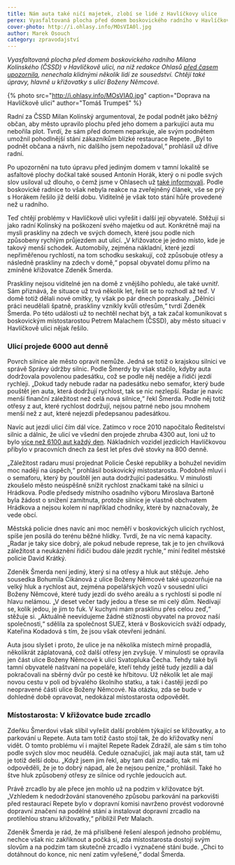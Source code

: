 ```yaml
---
title: Nám auta také ničí majetek, zlobí se lidé z Havlíčkovy ulice
perex: Vyasfaltovaná plocha před domem boskovického radního v Havlíčkově ulici nenechala klidnými několik lidí ze sousedství. Chtějí také úpravy, hlavně u křižovatky s ulicí Boženy Němcové.
cover-photo: http://i.ohlasy.info/MOsVIA0l.jpg
author: Marek Osouch
category: zpravodajství
---
```


*Vyasfaltovaná plocha před domem boskovického radního Milana Kolínského (ČSSD) v Havlíčkově ulici, na niž redakce Ohlasů [před časem upozornila](http://www.ohlasy.info/clanky/2017/06/kolinsky-parkovani.html), nenechala klidnými několik lidí ze sousedství. Chtějí také úpravy, hlavně u křižovatky s ulicí Boženy Němcové.*

{% photo src="http://i.ohlasy.info/MOsVIA0.jpg" caption="Doprava na Havlíčkově ulici" author="Tomáš Trumpeš" %}

Radní za ČSSD Milan Kolínský argumentoval, že podal podnět jako běžný občan, aby město upravilo plochu před jeho domem a parkující auta mu nebořila plot. Tvrdí, že sám před domem neparkuje, ale svým podnětem umožnil pohodlnější stání zákazníkům blízké restaurace Repete. „Byl to podnět občana a návrh, nic dalšího jsem nepožadoval,“ prohlásil už dříve radní.

Po upozornění na tuto úpravu před jediným domem v tamní lokalitě se asfaltové plochy dočkal také soused Antonín Horák, který o ni podle svých slov usiloval už dlouho, o čemž jsme v Ohlasech už [také informovali](http://www.ohlasy.info/clanky/2017/07/parkovani-havlickova.html). Podle boskovické radnice to však nebyla reakce na zveřejněný článek, vše se prý s Horákem řešilo již delší dobu. Viditelně je však toto stání hůře provedené než u radního.

Teď chtějí  problémy v Havlíčkově ulici vyřešit i další její obyvatelé. Stěžují si jako radní Kolínský na poškození svého majetku od aut. Konkrétně mají na mysli praskliny na zdech ve svých domech, které jsou podle nich způsobeny rychlým průjezdem aut ulicí. „V křižovatce je jedno místo, kde je takový menší schodek. Automobily, zejména nákladní, které jezdí nepřiměřenou rychlostí, na tom schodku seskakují, což způsobuje otřesy a následně praskliny na zdech v domě,“ popsal obyvatel domu přímo na zmíněné křižovatce Zdeněk Šmerda.

Praskliny nejsou viditelné jen na domě z vnějšího pohledu, ale také uvnitř. Sám přiznává, že situace už trvá několik let, řešit se to rozhodl až teď. V domě totiž dělali nové omítky, ty však po pár dnech popraskaly. „Dělníci práci neudělali špatně, praskliny vznikly kvůli otřesům,“ tvrdí Zdeněk Šmerda. Po této události už to nechtěl nechat být, a tak začal komunikovat s boskovickým místostarostou Petrem Malachem (ČSSD), aby město situaci v Havlíčkově ulici nějak řešilo.

### Ulicí projede 6000 aut denně

Povrch silnice ale město opravit nemůže. Jedná se totiž o krajskou silnici ve správě Správy údržby silnic. Podle Šmerdy by však stačilo, kdyby auta dodržovala povolenou padesátku, což se podle něj neděje a řidiči jezdí rychleji. „Dokud tady nebude radar na padesátku nebo semafor, který bude pouštět jen auta, která dodržují rychlost, tak se nic nezlepší. Radar je navíc menší finanční záležitost než celá nová silnice,“ řekl Šmerda. Podle něj totiž otřesy z aut, které rychlost dodržují, nejsou patrné nebo jsou mnohem menší než z aut, které nejezdí předepsanou padesátkou.

Navíc aut jezdí ulicí čím dál více. Zatímco v roce 2010 napočítalo Ředitelství silnic a dálnic, že ulicí ve všední den projede zhruba 4300 aut, loni už to bylo [více než 6100 aut každý den](http://scitani2016.rsd.cz/content/doc/64-02.jpg?v=2016b). Nákladních vozidel jezdících Havlíčkovou přibylo v pracovních dnech za šest let přes dvě stovky na 800 denně.

„Záležitost radaru musí projednat Policie České republiky a bohužel nevidím moc nadějí na úspěch,“ prohlásil boskovický místostarosta. Podobně mluví i o semaforu, který by pouštěl jen auta dodržující padesátku. V minulosti zkoušelo město neúspěšně snížit rychlost značkami také na silnici u Hrádkova. Podle předsedy místního osadního výboru Miroslava Bartoně byla žádost o snížení zamítnuta, protože silnice je vlastně obchvatem Hrádkova a nejsou kolem ní například chodníky, které by naznačovaly, že vede obcí.

Městská policie dnes navíc ani moc neměří v boskovických ulicích rychlost, spíše jen posílá do terénu běžné hlídky. Tvrdí, že na víc nemá kapacity. „Radar je taky sice dobrý, ale pokud nebude represe, tak je to jen chvilková záležitost a neukáznění řidiči budou dále jezdit rychle,“ míní ředitel městské policie David Krátký.

Zdeněk Šmerda není jediný, který si na otřesy a hluk aut stěžuje. Jeho sousedka Bohumila Cikánová z ulice Boženy Němcové také upozorňuje na velký hluk a rychlost aut, zejména popelářských vozů v sousední ulici Boženy Němcové, které tudy jezdí do svého areálu a s rychlostí si podle ní hlavu nelámou. „V deset večer tady jedou a třese se mi celý dům. Nedívají se, kolik jedou, je jim to fuk. V kuchyni mám prasklinu přes celou zeď,“ stěžuje si. „Aktuálně neevidujeme žádné stížnosti obyvatel na provoz naší společnosti,“ sdělila za společnost SUEZ, která v Boskovicích sváží odpady, Kateřina Kodadová s tím, že jsou však otevřeni jednání.

Auta jsou slyšet i proto, že ulice je na několika místech mírně propadlá, několikrát záplatovaná, což další otřesy jen zvyšuje. V minulosti se opravila jen část ulice Boženy Němcové k ulici Svatopluka Čecha. Tehdy také byli tamní obyvatelé naštvaní na popeláře, kteří tehdy ještě tudy jezdili a dál pokračovali na sběrný dvůr po cestě ke hřbitovu. Už několik let ale mají novou cestu v poli od bývalého školního statku, a tak i častěji jezdí po neopravené části ulice Boženy Němcové. Na otázku, zda se bude v dohledné době opravovat, nedokázal místostarosta odpovědět.

### Místostarosta: V křižovatce bude zrcadlo

Zdeňku Šmerdovi však slíbil vyřešit další problém týkající se křižovatky, a to parkování u Repete. Auta tam totiž často stojí tak, že do křižovatky není vidět. O tomto problému ví i majitel Repete Radek Zdražil, ale sám s tím toho podle svých slov moc neudělá. Cedule označující, jak mají auta stát, tam už je totiž delší dobu. „Když jsem jim řekl, aby tam dali zrcadlo, tak mi odpověděli, že je to dobrý nápad, ale že nejsou peníze,“ prohlásil. Také ho štve hluk způsobený otřesy ze silnice od rychle jedoucích aut.

Právě zrcadlo by ale přece jen mohlo už na podzim v křižovatce být. „Vzhledem k nedodržování stanoveného způsobu parkování na parkovišti před restaurací Repete bylo v dopravní komisi navrženo provést vodorovné dopravní značení na podélné stání a instalovat dopravní zrcadlo na protilehlou stranu křižovatky,“ přiblížil Petr Malach.

Zdeněk Šmerda je rád, že má přislíbené řešení alespoň jednoho problému, nechce však nic zakřiknout a počká si, zda místostarosta dostojí svým slovům a na podzim tam skutečně zrcadlo i vyznačené stání bude. „Chci to dotáhnout do konce, nic není zatím vyřešené,“ dodal Šmerda.